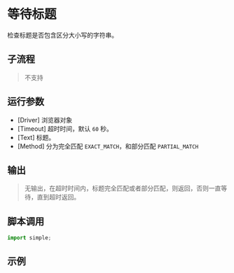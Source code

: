 # 等待标题
检查标题是否包含区分大小写的字符串。

## 子流程
> 不支持


## 运行参数
* [Driver] 浏览器对象
* [Timeout] 超时时间，默认 `60` 秒。
* [Text] 标题。
* [Method] 分为完全匹配 `EXACT_MATCH`，和部分匹配 `PARTIAL_MATCH`


## 输出

> 无输出，在超时时间内，标题完全匹配或者部分匹配，则返回，否则一直等待，直到超时返回。


## 脚本调用

```python
import simple;

```

## 示例
